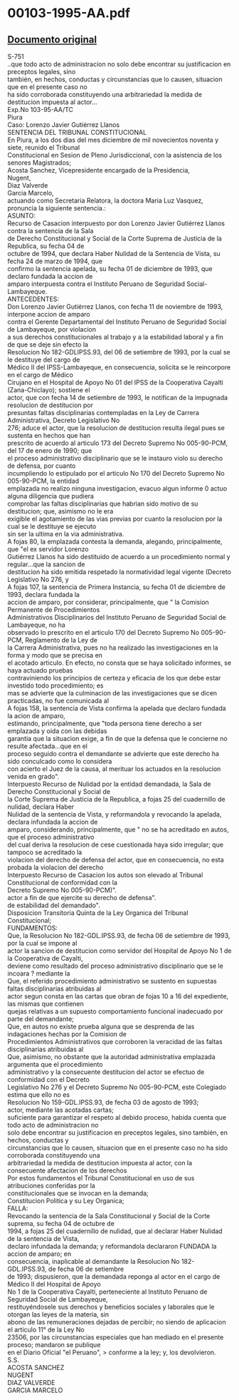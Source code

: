 
00103-1995-AA.pdf
=================
  
[Documento original](https://tc.gob.pe/jurisprudencia/1998/00103-1995-AA.pdf)  
---  
S-751  
..que todo acto de administracion no solo debe encontrar su justificacion en preceptos legales, sino  
también, en hechos, conductas y circunstancias que lo causen, situacion que en el presente caso no  
ha sido corroborada constituyendo una arbitrariedad la medida de destitucion impuesta al actor...  
Exp.No 103-95-AA/TC  
Piura  
Caso: Lorenzo Javier Gutiérrez Llanos  
SENTENCIA DEL TRIBUNAL CONSTITUCIONAL  
En Piura, a los dos dias del mes diciembre de mil novecientos noventa y siete, reunido el Tribunal  
Constitucional en Sesion de Pleno Jurisdiccional, con la asistencia de los senores Magistrados;  
Acosta Sanchez, Vicepresidente encargado de la Presidencia,  
Nugent,  
Diaz Valverde  
Garcia Marcelo,  
actuando como Secretaria Relatora, la doctora Maria Luz Vasquez, pronuncia la siguiente sentencia.:  
ASUNTO:  
Recurso de Casacion interpuesto por don Lorenzo Javier Gutiérrez Llanos contra la sentencia de la Sala  
de Derecho Constitucional y Social de la Corte Suprema de Justicia de la Republica, su fecha 04 de  
octubre de 1994, que declara Haber Nulidad de la Sentencia de Vista, su fecha 24 de marzo de 1994, que  
confirmo la sentencia apelada, su fecha 01 de diciembre de 1993, que declaro fundada la accion de  
amparo interpuesta contra el Instituto Peruano de Seguridad Social-Lambayeque.  
ANTECEDENTES:  
Don Lorenzo Javier Gutiérrez Llanos, con fecha 11 de noviembre de 1993, interpone accion de amparo  
contra el Gerente Departamental del Instituto Peruano de Seguridad Social de Lambayeque, por violacion  
a sus derechos constitucionales al trabajo y a la estabilidad laboral y a fin de que se deje sin efecto la  
Resolucion No 182-GDLIPSS.93, del 06 de setiembre de 1993, por la cual se le destituye del cargo de  
Médico II del IPSS-Lambayeque, en consecuencia, solicita se le reincorpore en el cargo de Médico  
Cirujano en el Hospital de Apoyo No 01 del IPSS de la Cooperativa Cayalti (Zana-Chiclayo); sostiene el  
actor, que con fecha 14 de setiembre de 1993, le notifican de la impugnada resolucion de destitucion por  
presuntas faltas disciplinarias contempladas en la Ley de Carrera Administrativa, Decreto Legislativo No  
276; aduce el actor, que la resolucion de destitucion resulta ilegal pues se sustenta en hechos que han  
prescrito de acuerdo al articulo 173 del Decreto Supremo No 005-90-PCM, del 17 de enero de 1990; que  
el proceso administrativo disciplinario que se le instauro violo su derecho de defensa, por cuanto  
incumpliendo lo estipulado por el articulo No 170 del Decreto Supremo No 005-90-PCM, la entidad  
emplazada no realizo ninguna investigacion, evacuo algun informe 0 actuo alguna diligencia que pudiera  
comprobar las faltas disciplinarias que habrian sido motivo de su destitucion; que, asimismo no le era  
exigible el agotamiento de las vias previas por cuanto la resolucion por la cual se le destituye se ejecuto  
sin ser la ultima en la via administrativa.  
A fojas 80, la emplazada contesta la demanda, alegando, principalmente, que "el ex servidor Lorenzo  
Gutiérrez Llanos ha sido destituido de acuerdo a un procedimiento normal y regular...que la sancion de  
destitucion ha sido emitida respetado la normatividad legal vigente (Decreto Legislativo No 276, y  
A fojas 107, la sentencia de Primera Instancia, su fecha 01 de diciembre de 1993, declara fundada la  
accion de amparo, por considerar, principalmente, que " la Comision Permanente de Procedimientos  
Administrativos Disciplinarios del Instituto Peruano de Seguridad Social de Lambayeque, no ha  
observado lo prescrito en el articulo 170 del Decreto Supremo No 005-90-PCM, Reglamento de la Ley de  
la Carrera Administrativa, pues no ha realizado las investigaciones en la forma y modo que se precisa en  
el acotado articulo. En efecto, no consta que se haya solicitado informes, se haya actuado pruebas  
contraviniendo los principios de certeza y eficacia de los que debe estar investido todo procedimiento; es  
mas se advierte que la culminacion de las investigaciones que se dicen practicadas, no fue comunicada al  
A fojas 158, la sentencia de Vista confirma la apelada que declaro fundada la acion de amparo,  
estimando, principalmente, que "toda persona tiene derecho a ser emplazada y oida con las debidas  
garantia que la situacion exige, a fin de que la defensa que le concierne no resulte afectada...que en el  
proceso seguido contra el demandante se advierte que este derecho ha sido conculcado como lo considera  
con acierto el Juez de la causa, al merituar los actuados en la resolucion venida en grado".  
Interpuesto Recurso de Nulidad por la entidad demandada, la Sala de Derecho Constitucional y Social de  
la Corte Suprema de Justicia de la Republica, a fojas 25 del cuadernillo de nulidad, declara Haber  
Nulidad de la sentencia de Vista, y reformandola y revocando la apelada, declara infundada la accion de  
amparo, considerando, principalmente, que " no se ha acreditado en autos, que el proceso administrativo  
del cual deriva la resolucion de cese cuestionada haya sido irregular; que tampoco se acreditado la  
violacion del derecho de defensa del actor, que en consecuencia, no esta probada la violacion del derecho  
Interpuesto Recurso de Casacion los autos son elevado al Tribunal Constitucional de conformidad con la  
Decreto Supremo No 005-90-PCM)".  
actor a fin de que ejercite su derecho de defensa".  
de estabilidad del demandado".  
Disposicion Transitoria Quinta de la Ley Organica del Tribunal Constitucional;  
FUNDAMENTOS:  
Que, la Resolucion No 182-GDL.IPSS.93, de fecha 06 de setiembre de 1993, por la cual se impone al  
actor la sancion de destitucion como servidor del Hospital de Apoyo No 1 de la Cooperativa de Cayalti,  
deviene como resultado del proceso administrativo disciplinario que se le incoara ? mediante la  
Que, el referido procedimiento administrativo se sustento en supuestas faltas disciplinarias atribuidas al  
actor segun consta en las cartas que obran de fojas 10 a 16 del expediente, las mismas que contienen  
quejas relativas a un supuesto comportamiento funcional inadecuado por parte del demandante;  
Que, en autos no existe prueba alguna que se desprenda de las indagaciones hechas por la Comision de  
Procedimientos Administrativos que corroboren la veracidad de las faltas disciplinarias atribuidas al  
Que, asimismo, no obstante que la autoridad administrativa emplazada argumenta que el procedimiento  
administrativo y la consecuente destitucion del actor se efectuo de conformidad con el Decreto  
Legislativo No 276 y el Decreto Supremo No 005-90-PCM, este Colegiado estima que ello no es  
Resolucion No 159-GDL.IPSS.93, de fecha 03 de agosto de 1993;  
actor, mediante las acotadas cartas;  
suficiente para garantizar el respeto al debido proceso, habida cuenta que todo acto de administracion no  
solo debe encontrar su justificacion en preceptos legales, sino también, en hechos, conductas y  
circunstancias que lo causen, situacion que en el presente caso no ha sido corroborada constituyendo una  
arbitrariedad la medida de destitucion impuesta al actor, con la consecuente afectacion de los derechos  
Por estos fundamentos el Tribunal Constitucional en uso de sus atribuciones conferidas por la  
constitucionales que se invocan en la demanda;  
Constitucion Politica y su Ley Organica;  
FALLA:  
Revocando la sentencia de la Sala Constitucional y Social de la Corte suprema, su fecha 04 de octubre de  
1994, a fojas 25 del cuadernillo de nulidad, que al declarar Haber Nulidad de la sentencia de Vista,  
declaro infundada la demanda; y reformandola declararon FUNDADA la accion de amparo; en  
consecuencia, inaplicable al demandante la Resolucion No 182-GDL.IPSS.93, de fecha 06 de setiembre  
de 1993; dispusieron, que la demandada reponga al actor en el cargo de Médico II del Hospital de Apoyo  
No 1 de la Cooperativa Cayalti, perteneciente al Instituto Peruano de Seguridad Social de Lambayeque,  
restituyéndosele sus derechos y beneficios sociales y laborales que le otorgan las leyes de la materia, sin  
abono de las remuneraciones dejadas de percibir; no siendo de aplicacion el articulo 11° de la Ley No  
23506, por las circunstancias especiales que han mediado en el presente proceso; mandaron se publique  
en el Diario Oficial "el Peruano", > conforme a la ley; y, los devolvieron.  
S.S.  
ACOSTA SANCHEZ  
NUGENT  
DIAZ VALVERDE  
GARCIA MARCELO